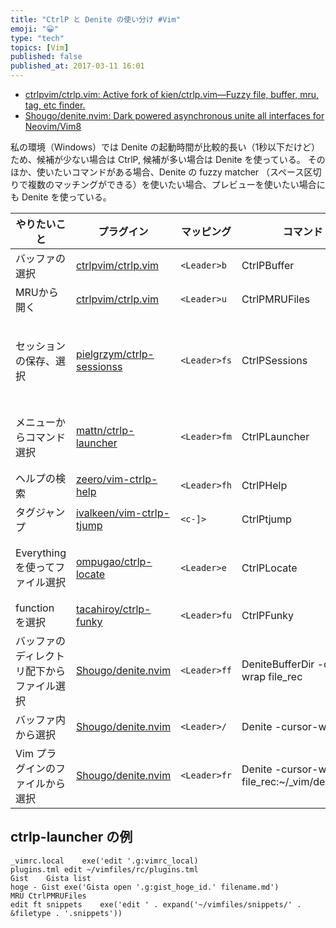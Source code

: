 ```yaml
---
title: "CtrlP と Denite の使い分け #Vim"
emoji: "😀"
type: "tech"
topics: [Vim]
published: false
published_at: 2017-03-11 16:01
---
```

* [ctrlpvim/ctrlp.vim: Active fork of kien/ctrlp.vim—Fuzzy file, buffer, mru, tag, etc finder.](https://github.com/ctrlpvim/ctrlp.vim/)
* [Shougo/denite.nvim: Dark powered asynchronous unite all interfaces for Neovim/Vim8](https://github.com/Shougo/denite.nvim/)

私の環境（Windows）では Denite の起動時間が比較的長い（1秒以下だけど）ため、候補が少ない場合は CtrlP, 候補が多い場合は Denite を使っている。
そのほか、使いたいコマンドがある場合、Denite の fuzzy matcher （スペース区切りで複数のマッチングができる）を使いたい場合、プレビューを使いたい場合にも Denite を使っている。

| やりたいこと                               | プラグイン                                                                 | マッピング   | コマンド                                       | 補足                                                                                                                           |
| ------------------------------------------ | -------------------------------------------------------------------------- | ------------ | ---------------------------------------------- | ------------------------------------------------------------------------------------------------------------------------------ |
| バッファの選択                             | [ctrlpvim/ctrlp.vim](https://github.com/ctrlpvim/ctrlp.vim/)               | `<Leader>b`  | CtrlPBuffer                                    | -                                                                                                                              |
| MRUから開く                                | [ctrlpvim/ctrlp.vim](https://github.com/ctrlpvim/ctrlp.vim/)               | `<Leader>u`  | CtrlPMRUFiles                                  | -                                                                                                                              |
| セッションの保存、選択                     | [pielgrzym/ctrlp-sessionss](https://github.com/pielgrzym/ctrlp-sessions)   | `<Leader>fs` | CtrlPSessions                                  | Windows で動かなかったので自分用に少し手を加えている [hokorobi/ctrlp-sessionss](https://github.com/hokorobi/ctrlp-sessions/)   |
| メニューからコマンド選択                   | [mattn/ctrlp-launcher](https://github.com/mattn/ctrlp-launcher)            | `<Leader>fm` | CtrlPLauncher                                  | よく参照するファイル、Gist、コマンドなどを登録している。                                                                       |
| ヘルプの検索                               | [zeero/vim-ctrlp-help](https://github.com/zeero/vim-ctrlp-help)            | `<Leader>fh` | CtrlPHelp                                      | -                                                                                                                              |
| タグジャンプ                               | [ivalkeen/vim-ctrlp-tjump](https://github.com/ivalkeen/vim-ctrlp-tjump)    | `<c-]>`      | CtrlPtjump                                     | -                                                                                                                              |
| Everything を使ってファイル選択            | [ompugao/ctrlp-locate](https://github.com/ompugao/ctrlp-locate)            | `<Leader>e`  | CtrlPLocate                                    | Everything のコマンドライン版 es を呼び出している。                                                                            |
| function を選択                            | [tacahiroy/ctrlp-funky](https://github.com/tacahiroy/ctrlp-funky)          | `<Leader>fu` | CtrlPFunky                                     | -                                                                                                                              |
| バッファのディレクトリ配下からファイル選択 | [Shougo/denite.nvim](https://github.com/Shougo/denite.nvim/)               | `<Leader>ff` | DeniteBufferDir -cursor-wrap file_rec          | -                                                                                                                              |
| バッファ内から選択                         | [Shougo/denite.nvim](https://github.com/Shougo/denite.nvim/)               | `<Leader>/`  | Denite -cursor-wrap line                       | -                                                                                                                              |
| Vim プラグインのファイルから選択           | [Shougo/denite.nvim](https://github.com/Shougo/denite.nvim/)               | `<Leader>fr` | Denite -cursor-wrap file_rec:~/_vim/dein/repos | -                                                                                                                              |

## ctrlp-launcher の例

```vim
_vimrc.local	exe('edit '.g:vimrc_local)
plugins.tml	edit ~/vimfiles/rc/plugins.tml
Gist	Gista list
hoge - Gist	exe('Gista open '.g:gist_hoge_id.' filename.md')
MRU	CtrlPMRUFiles
edit ft snippets	exe('edit ' . expand('~/vimfiles/snippets/' . &filetype . '.snippets'))
```

